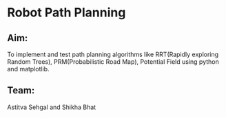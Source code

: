 # Robot Path Planning

## Aim:
To implement and test path planning algorithms like RRT(Rapidly exploring Random Trees), PRM(Probabilistic Road Map), Potential Field using python and matplotlib.

## Team:
Astitva Sehgal and Shikha Bhat


